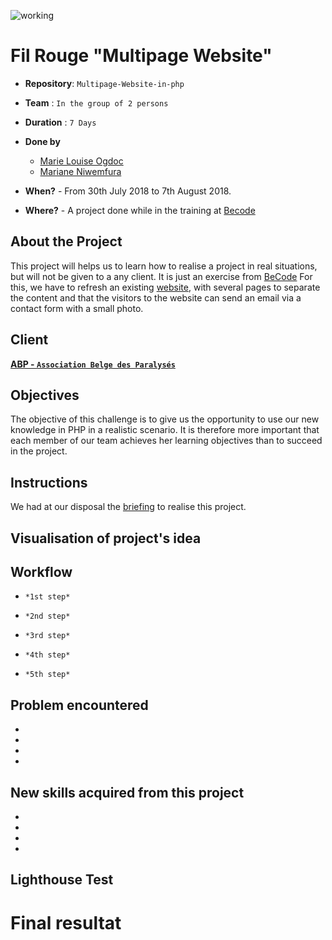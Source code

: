 ![working](http://www.usaclimi.it/Uploads/Documenti/work-in-progress.jpg)

# Fil Rouge "Multipage Website"

- **Repository**: `Multipage-Website-in-php`
- **Team** : `In the group of 2 persons`
       
- **Duration** : `7 Days`

- **Done by**  
  - [Marie Louise Ogdoc](https://github.com/OGlou7)
  - [Mariane Niwemfura](https://github.com/MarianeNiwe)

- **When?** 
        - From 30th July 2018 to 7th August 2018.

- **Where?** 
        - A project done while in the training at [Becode](https://github.com/becodeorg/)


## About the Project 

This project will helps us to learn how to realise a project in real situations, but will not be given to a any client. It is just an exercise from [BeCode](https://github.com/becodeorg/)
For this, we have to refresh an existing [website](http://www.abpasbl.be/-AMV-asbl-Bruxelles-), with several pages to separate the content and that the visitors to the website can send an email via a contact form with a small photo.

## Client

[**ABP - `Association Belge des Paralysés`**](http://www.abpasbl.be/-AMV-asbl-Bruxelles-)

## Objectives

The objective of this challenge is to give us the opportunity to use our new knowledge in PHP in a realistic scenario. It is therefore more important that each member of our team achieves her learning objectives than to succeed in the project.

## Instructions

We had at our disposal the [briefing](https://github.com/becodeorg/Johnson2/tree/master/projets/multipage-website-in-php) to realise this project.


## Visualisation of project's idea



## Workflow

- `*1st step*`


- `*2nd step*`


- `*3rd step*`


- `*4th step*`


- `*5th step*`


## Problem encountered

* 
* 
* 
* 

##  New skills acquired from this project
* 
* 
* 
* 


## Lighthouse Test



# Final resultat
